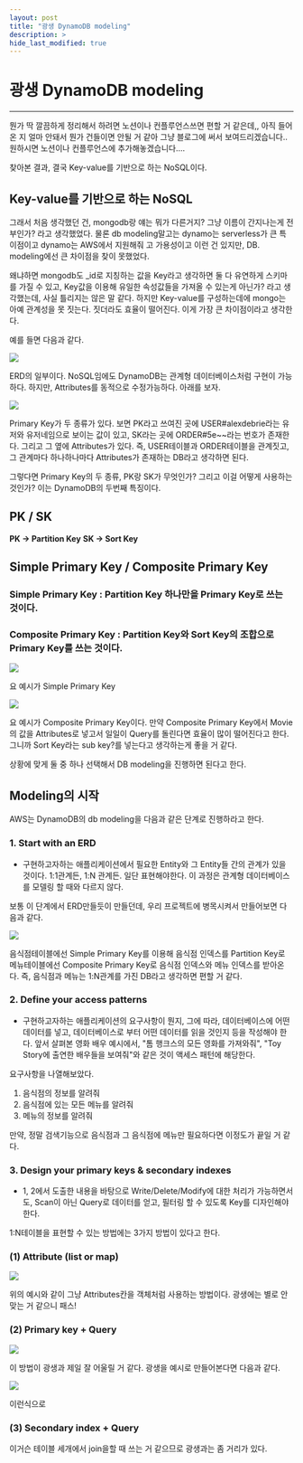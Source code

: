 ```yaml
---
layout: post
title: "광생 DynamoDB modeling"
description: >
hide_last_modified: true
---
```


# 광생 DynamoDB modeling

---

뭔가 딱 깔끔하게 정리해서 하려면 노션이나 컨플루언스쓰면 편할 거 같은데,, 아직 들어온 지 얼마 안돼서 뭔가 건들이면 안될 거 같아 그냥 블로그에 써서 보여드리겠습니다.. 원하시면 노션이나 컨플루언스에 추가해놓겠습니다....

찾아본 결과, 결국 Key-value를 기반으로 하는 NoSQL이다.

## Key-value를 기반으로 하는 NoSQL

그래서 처음 생각했던 건, mongodb랑 얘는 뭐가 다른거지? 그냥 이름이 간지나는게 전부인가? 라고 생각했었다.
물론 db modeling말고는 dynamo는 serverless가 큰 특이점이고 dynamo는 AWS에서 지원해줘 고 가용성이고 이런 건 있지만, DB. modeling에선 큰 차이점을 찾이 못했었다.

왜냐하면 mongodb도 _id로 지칭하는 값을 Key라고 생각하면 둘 다 유연하게 스키마를 가질 수 있고, Key값을 이용해 유일한 속성값들을 가져올 수 있는게 아닌가? 라고 생각했는데, 사실 틀리지는 않은 말 같다. 하지만 Key-value를 구성하는데에 mongo는 아예 관계성을 못 짓는다. 짓더라도 효율이 떨어진다. 이게 가장 큰 차이점이라고 생각한다.

예를 들면 다음과 같다.

![](../../../assets/img/Project/광생/dynamo4.png)

ERD의 일부이다. NoSQL임에도 DynamoDB는 관계형 데이터베이스처럼 구현이 가능하다. 하지만, Attributes를 동적으로 수정가능하다. 아래를 보자.

![](../../../assets/img/Project/광생/dynamo1.png)

Primary Key가 두 종류가 있다. 보면 PK라고 쓰여진 곳에 USER#alexdebrie라는 유저와 유저네임으로 보이는 값이 있고, SK라는 곳에 ORDER#5e~~라는 번호가 존재한다. 그리고 그 옆에 Attributes가 있다. 즉, USER테이블과 ORDER테이블을 관계짓고, 그 관계마다 하나하나마다 Attributes가 존재하는 DB라고 생각하면 된다.

그렇다면 Primary Key의 두 종류, PK랑 SK가 무엇인가? 그리고 이걸 어떻게 사용하는 것인가? 이는 DynamoDB의 두번째 특징이다.

## PK / SK

**PK -> Partition Key**
**SK -> Sort Key**



## Simple Primary Key / Composite Primary Key

### Simple Primary Key : Partition Key 하나만을 Primary Key로 쓰는 것이다.

### Composite Primary Key : Partition Key와 Sort Key의 조합으로 Primary Key를 쓰는 것이다.

![](../../../assets/img/Project/광생/dynamo5.png)

요 예시가 Simple Primary Key

![](../../../assets/img/Project/광생/dynamo1.png)

요 예시가 Composite Primary Key이다.
만약 Composite Primary Key에서 Movie의 값을 Attributes로 넣고서 일일이 Query를 돌린다면 효율이 많이 떨어진다고 한다. 그니까 Sort Key라는 sub key?를 넣는다고 생각하는게 좋을 거 같다.

상황에 맞게 둘 중 하나 선택해서 DB modeling을 진행하면 된다고 한다. 

## Modeling의 시작

AWS는 DynamoDB의 db modeling을 다음과 같은 단계로 진행하라고 한다.

### 1. Start with an ERD

- 구현하고자하는 애플리케이션에서 필요한 Entity와 그 Entity들 간의 관계가 있을 것이다. 1:1관계든, 1:N 관계든. 일단 표현해야한다. 이 과정은 관계형 데이터베이스를 모델링 할 때와 다르지 않다.

보통 이 단계에서 ERD만들듯이 만들던데, 우리 프로젝트에 병목시켜서 만들어보면 다음과 같다.

![](../../../assets/img/Project/광생/dynamo3.png)

음식점테이블에선 Simple Primary Key를 이용해 음식점 인덱스를 Partition Key로 메뉴테이블에선 Composite Primary Key로 음식점 인덱스와 메뉴 인덱스를 받아온다. 즉, 음식점과 메뉴는 1:N관계를 가진 DB라고 생각하면 편할 거 같다.

### 2. Define your access patterns

- 구현하고자하는 애플리케이션의 요구사항이 뭔지, 그에 따라, 데이터베이스에 어떤 데이터를 넣고, 데이터베이스로 부터 어떤 데이터를 읽을 것인지 등을 작성해야 한다. 앞서 살펴본 영화 배우 예시에서, "톰 행크스의 모든 영화를 가져와줘", "Toy Story에 출연한 배우들을 보여줘"와 같은 것이 액세스 패턴에 해당한다.

 요구사항을 나열해보았다.

1. 음식점의 정보를 알려줘
2. 음식점에 있는 모든 메뉴를 알려줘
3. 메뉴의 정보를 알려줘

만약, 정말 검색기능으로 음식점과 그 음식점에 메뉴만 필요하다면 이정도가 끝일 거 같다.

### 3. Design your primary keys & secondary indexes

- 1, 2에서 도출한 내용을 바탕으로 Write/Delete/Modify에 대한 처리가 가능하면서도, Scan이 아닌 Query로 데이터를 얻고, 필터링 할 수 있도록 Key를 디자인해야 한다.

1:N테이블을 표현할 수 있는 방법에는 3가지 방법이 있다고 한다.

### (1) Attribute (list or map)

![](../../../assets/img/Project/광생/dynamo6.png)

위의 예시와 같이 그냥 Attributes칸을 객체처럼 사용하는 방법이다. 광생에는 별로 안 맞는 거 같으니 패스!

### (2) Primary key + Query

![](../../../assets/img/Project/광생/dynamo7.png)

이 방법이 광생과 제일 잘 어울릴 거 같다. 광생을 예시로 만들어본다면 다음과 같다.

![](../../../assets/img/Project/광생/dynamo8.png)

이런식으로 

### (3) Secondary index + Query

이거슨 테이블 세개에서 join을할 때 쓰는 거 같으므로 광생과는 좀 거리가 있다.
